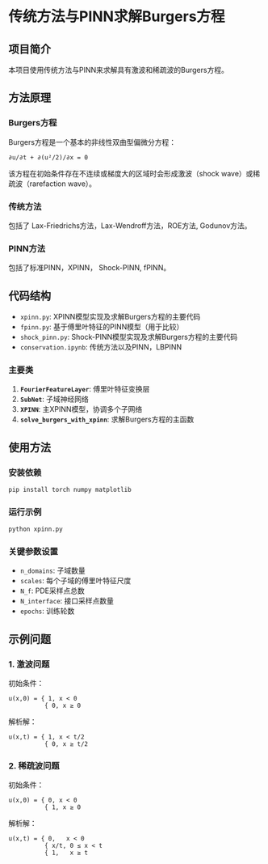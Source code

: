 # 传统方法与PINN求解Burgers方程

## 项目简介

本项目使用传统方法与PINN来求解具有激波和稀疏波的Burgers方程。

## 方法原理

### Burgers方程

Burgers方程是一个基本的非线性双曲型偏微分方程：

```
∂u/∂t + ∂(u²/2)/∂x = 0
```

该方程在初始条件存在不连续或梯度大的区域时会形成激波（shock wave）或稀疏波（rarefaction wave）。

### 传统方法
包括了 Lax-Friedrichs方法，Lax-Wendroff方法，ROE方法, Godunov方法。

### PINN方法

包括了标准PINN，XPINN， Shock-PINN, fPINN。

## 代码结构

- `xpinn.py`: XPINN模型实现及求解Burgers方程的主要代码
- `fpinn.py`: 基于傅里叶特征的PINN模型（用于比较）
- `shock_pinn.py`: Shock-PINN模型实现及求解Burgers方程的主要代码
- `conservation.ipynb`: 传统方法以及PINN，LBPINN

### 主要类

1. **`FourierFeatureLayer`**: 傅里叶特征变换层
2. **`SubNet`**: 子域神经网络
3. **`XPINN`**: 主XPINN模型，协调多个子网络
4. **`solve_burgers_with_xpinn`**: 求解Burgers方程的主函数

## 使用方法

### 安装依赖

```bash
pip install torch numpy matplotlib
```

### 运行示例

```bash
python xpinn.py
```

### 关键参数设置

- `n_domains`: 子域数量
- `scales`: 每个子域的傅里叶特征尺度
- `N_f`: PDE采样点总数
- `N_interface`: 接口采样点数量
- `epochs`: 训练轮数

## 示例问题

### 1. 激波问题

初始条件：
```
u(x,0) = { 1, x < 0
          { 0, x ≥ 0
```

解析解：
```
u(x,t) = { 1, x < t/2
          { 0, x ≥ t/2
```

### 2. 稀疏波问题

初始条件：
```
u(x,0) = { 0, x < 0
          { 1, x ≥ 0
```

解析解：
```
u(x,t) = { 0,   x < 0
          { x/t, 0 ≤ x < t
          { 1,   x ≥ t
```